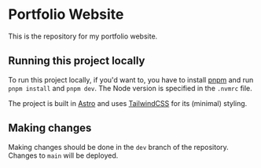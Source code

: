 # Portfolio Website

This is the repository for my portfolio website.

## Running this project locally

To run this project locally, if you'd want to, you have to install [pnpm](https://pnpm.io/) and run `pnpm install` and `pnpm dev`. The Node version is specified in the `.nvmrc` file.

The project is built in [Astro](astro.build) and uses [TailwindCSS](tailwindcss.com) for its (minimal) styling.

## Making changes

Making changes should be done in the `dev` branch of the repository. Changes to `main` will be deployed.
